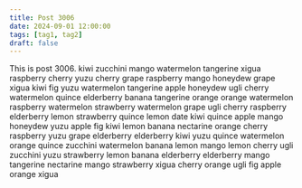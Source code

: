 ```yaml
---
title: Post 3006
date: 2024-09-01 12:00:00
tags: [tag1, tag2]
draft: false
---
```

This is post 3006.
kiwi
zucchini
mango
watermelon
tangerine
xigua
raspberry
cherry
yuzu
cherry
grape
raspberry
mango
honeydew
grape
xigua
kiwi
fig
yuzu
watermelon
tangerine
apple
honeydew
ugli
cherry
watermelon
quince
elderberry
banana
tangerine
orange
orange
watermelon
raspberry
watermelon
strawberry
watermelon
grape
ugli
cherry
raspberry
elderberry
lemon
strawberry
quince
lemon
date
kiwi
quince
apple
mango
honeydew
yuzu
apple
fig
kiwi
lemon
banana
nectarine
orange
cherry
raspberry
yuzu
grape
elderberry
elderberry
kiwi
yuzu
quince
watermelon
orange
quince
zucchini
watermelon
banana
lemon
mango
lemon
cherry
ugli
zucchini
yuzu
strawberry
lemon
banana
elderberry
elderberry
mango
tangerine
nectarine
mango
strawberry
xigua
cherry
orange
ugli
fig
apple
orange
xigua
